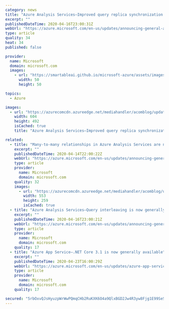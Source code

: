 ```yaml
---
category: news
title: "Azure Analysis Services—Improved query replica synchronization now available"
excerpt: ""
publishedDateTime: 2020-04-16T23:00:31Z
webUrl: "https://azure.microsoft.com/en-us/updates/announcing-general-availability-ga-of-improved-query-replica-synchronization-in-azure-analysis-services/"
type: article
quality: 34
heat: 34
published: false

provider:
  name: Microsoft
  domain: microsoft.com
  images:
    - url: "https://smartableai.github.io/microsoft-azure/assets/images/organizations/microsoft.com-50x50.jpg"
      width: 50
      height: 50

topics:
  - Azure

images:
  - url: "https://azurecomcdn.azureedge.net/mediahandler/acomblog/updates/UpdatesV2/blog/2eee66bc-197a-4a22-97b3-a23d469d3f97.png"
    width: 604
    height: 492
    isCached: true
    title: "Azure Analysis Services—Improved query replica synchronization now available"

related:
  - title: "Many-to-many relationships in Azure Analysis Services are now generally available"
    excerpt: ""
    publishedDateTime: 2020-04-14T22:00:22Z
    webUrl: "https://azure.microsoft.com/en-us/updates/announcing-general-availability-ga-of-manytomany-relationships-in-azure-analysis-services/"
    type: article
    provider:
      name: Microsoft
      domain: microsoft.com
    quality: 32
    images:
      - url: "https://azurecomcdn.azureedge.net/mediahandler/acomblog/updates/UpdatesV2/blog/938e404c-6b8c-4d87-8795-119109f5f43e.png"
        width: 553
        height: 259
        isCached: true
  - title: "Azure Analysis Services—Query interleaving is now generally available"
    excerpt: ""
    publishedDateTime: 2020-04-16T23:00:21Z
    webUrl: "https://azure.microsoft.com/en-us/updates/announcing-general-availability-ga-of-query-interleaving-for-azure-analysis-services/"
    type: article
    provider:
      name: Microsoft
      domain: microsoft.com
    quality: 17
  - title: "Azure App Service—.NET Core 3.1 is now generally available"
    excerpt: ""
    publishedDateTime: 2020-04-23T16:00:29Z
    webUrl: "https://azure.microsoft.com/en-us/updates/azure-app-service-net-core-31-ga-on-app-service/"
    type: article
    provider:
      name: Microsoft
      domain: microsoft.com
    quality: 17

secured: "5rbOxvQJsHyuzpWrWwPQmqCHb2RuKXK6O4a9QlxBGD2Jw4R3yw8Fjg1E99SeSQffJyP19b52RazrMIHxTr15zhIbjiwirkpssVAVgoy22PkHhCYuBjAnwHkvaVXxsO9sxKdJ2KQTsfMf7QaBNq8B4gB8LS51yx7sT8yhFY6AFeNMk5N34IT6omLTzFnGo0E7U2tTR27K6ex49NgZIlSrHHq9zS2n4xw6rG/Mv3cXezhtzWHuhWZm7NxtlTEFRCzkKC6Jr+5EzwkNDan5VBbWEG3mDI1UAem361jfFHexyu7HHa27v6oeZaDoEP4794EPvQnKovVRsW+CWeKEkvO18Q==;ZfbsR7iWIfVh4pUXzazhBw=="
---
```


